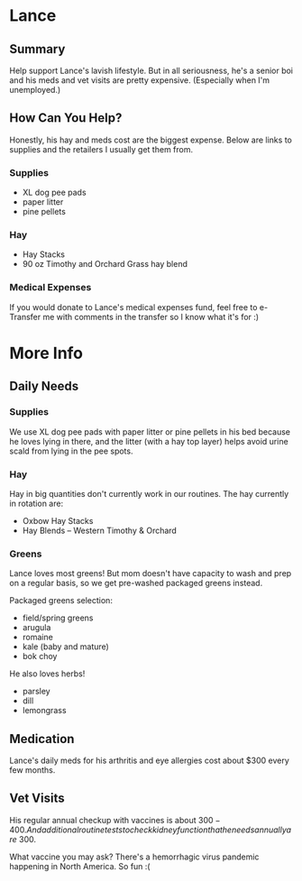 # Lance

## Summary
Help support Lance's lavish lifestyle. But in all seriousness, he's a senior boi and his meds and vet visits are pretty expensive. (Especially when I'm unemployed.)

## How Can You Help?
Honestly, his hay and meds cost are the biggest expense. Below are links to supplies and the retailers I usually get them from.

### Supplies
- XL dog pee pads
- paper litter
- pine pellets

### Hay
- Hay Stacks
- 90 oz Timothy and Orchard Grass hay blend

### Medical Expenses
If you would donate to Lance's medical expenses fund, feel free to e-Transfer me with comments in the transfer so I know what it's for :)

# More Info
## Daily Needs
### Supplies
We use XL dog pee pads with paper litter or pine pellets in his bed because he loves lying in there, and the litter (with a hay top layer) helps avoid urine scald from lying in the pee spots.

### Hay
Hay in big quantities don't currently work in our routines. The hay currently in rotation are:
- Oxbow Hay Stacks
- Hay Blends – Western Timothy & Orchard

### Greens
Lance loves most greens! But mom doesn't have capacity to wash and prep on a regular basis, so we get pre-washed packaged greens instead.

Packaged greens selection:
- field/spring greens
- arugula
- romaine
- kale (baby and mature)
- bok choy

He also loves herbs!
- parsley
- dill
- lemongrass

## Medication
Lance's daily meds for his arthritis and eye allergies cost about $300 every few months.

## Vet Visits
His regular annual checkup with vaccines is about $300-400. And additional routine tests to check kidney function that he needs annually are ~$300.

What vaccine you may ask? There's a hemorrhagic virus pandemic happening in North America. So fun :(
